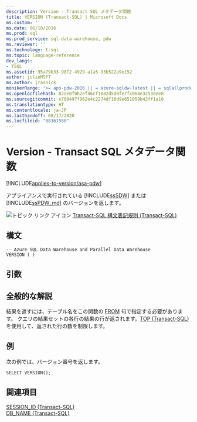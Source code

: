 ```yaml
---
description: Version - Transact SQL メタデータ関数
title: VERSION (Transact-SQL) | Microsoft Docs
ms.custom: ''
ms.date: 06/10/2016
ms.prod: sql
ms.prod_service: sql-data-warehouse, pdw
ms.reviewer: ''
ms.technology: t-sql
ms.topic: language-reference
dev_langs:
- TSQL
ms.assetid: 95a79b33-98f2-4929-a1a5-93b522a9e152
author: julieMSFT
ms.author: jrasnick
monikerRange: '>= aps-pdw-2016 || = azure-sqldw-latest || = sqlallproducts-allversions'
ms.openlocfilehash: 82ae0f0b2ef46cf1082d5d0fe7fc064e3c538ee8
ms.sourcegitcommit: e700497f962e4c2274df16d9e651059b42ff1a10
ms.translationtype: HT
ms.contentlocale: ja-JP
ms.lasthandoff: 08/17/2020
ms.locfileid: "88361588"
---
```

# <a name="version---transact-sql-metadata-functions"></a>Version - Transact SQL メタデータ関数
[!INCLUDE[applies-to-version/asa-pdw](../../includes/applies-to-version/asa-pdw.md)]

 アプライアンスで実行されている [!INCLUDE[ssSDW](../../includes/sssdw-md.md)] または [!INCLUDE[ssPDW_md](../../includes/sspdw-md.md)] のバージョンを返します。  
  
![トピック リンク アイコン](../../database-engine/configure-windows/media/topic-link.gif "トピック リンク アイコン") [Transact-SQL 構文表記規則 &#40;Transact-SQL&#41;](../../t-sql/language-elements/transact-sql-syntax-conventions-transact-sql.md)  
  
## <a name="syntax"></a>構文  
  
```  
-- Azure SQL Data Warehouse and Parallel Data Warehouse  
VERSION ( )  
```  
  
## <a name="arguments"></a>引数  
  
## <a name="general-remarks"></a>全般的な解説  
結果を返すには、テーブル名をこの関数の [FROM](../../t-sql/queries/from-transact-sql.md) 句で指定する必要があります。 クエリの結果セットの各行の結果の行が返されます。[TOP (Transact-SQL)](../../t-sql/queries/top-transact-sql.md) を使用して、返された行の数を制限します。  
  
## <a name="examples"></a>例  
次の例では、バージョン番号を返します。  
  
```  
SELECT VERSION();  
```  
  
## <a name="see-also"></a>関連項目 
[SESSION_ID &#40;Transact-SQL&#41;](../../t-sql/functions/session-id-transact-sql.md)  
[DB_NAME &#40;Transact-SQL&#41;](../../t-sql/functions/db-name-transact-sql.md)  
  
  
